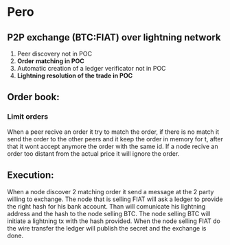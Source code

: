 # Pero
## P2P exchange (BTC:FIAT) over lightning network

1. Peer discovery not in POC
2. **Order matching in POC**
3. Automatic creation of a ledger verificator not in POC
4. **Lightning resolution of the trade in POC**

## Order book:

### Limit orders
When a peer recive an order it try to match the order, if there is no match it send the order to the other peers and it keep the order in memory for t, after that it wont accept anymore the order with the same id. If a node recive an order too distant from the actual price it will ignore the order.

## Execution:

When a node discover 2 matching order it send a message at the 2 party willing to exchange. The node that is selling FIAT will ask a ledger to provide the right hash for his bank account. Than will comunicate his lightning address and the hash to the node selling BTC. The node selling BTC will initiate a lightning tx with the hash provided. When the node selling FIAT do the wire transfer the ledger will publish the secret and the exchange is done.
